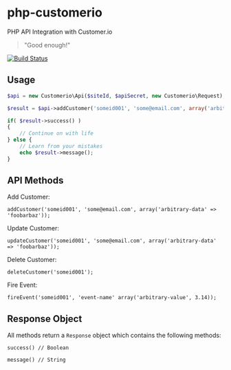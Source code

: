 php-customerio
==============

PHP API Integration with Customer.io

> "Good enough!"

[![Build Status](https://travis-ci.org/UserScape/php-customerio.svg?branch=master)](https://travis-ci.org/UserScape/php-customerio)

## Usage

```php
$api = new Customerio\Api($siteId, $apiSecret, new Customerio\Request);

$result = $api->addCustomer('someid001', 'some@email.com', array('arbitrary-data' => 'foobarbaz'));

if( $result->success() )
{
    // Continue on with life    
} else {
    // Learn from your mistakes
    echo $result->message();    
}
```

## API Methods

Add Customer:

    addCustomer('someid001', 'some@email.com', array('arbitrary-data' => 'foobarbaz'));

Update Customer:

    updateCustomer('someid001', 'some@email.com', array('arbitrary-data' => 'foobarbaz'));

Delete Customer:

    deleteCustomer('someid001');


Fire Event:

    fireEvent('someid001', 'event-name' array('arbitrary-value', 3.14));

## Response Object

All methods return a `Response` object which contains the following methods:

    success() // Boolean

    message() // String
